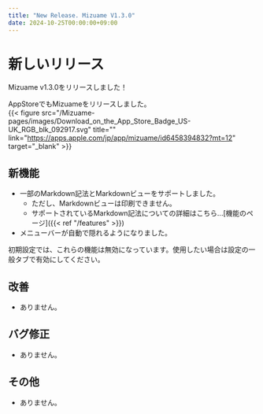 ```yaml
---
title: "New Release. Mizuame V1.3.0"
date: 2024-10-25T00:00:00+09:00
---
```


# 新しいリリース
Mizuame v1.3.0をリリースしました！  

AppStoreでもMizuameをリリースしました。  
{{< figure src="/Mizuame-pages/images/Download_on_the_App_Store_Badge_US-UK_RGB_blk_092917.svg" title="" link="https://apps.apple.com/jp/app/mizuame/id6458394832?mt=12" target="_blank" >}}

## 新機能
- 一部のMarkdown記法とMarkdownビューをサポートしました。
  - ただし、Markdownビューは印刷できません。
  - サポートされているMarkdown記法についての詳細はこちら...[機能のページ]({{< ref "/features" >}})
- メニューバーが自動で隠れるようになりました。

初期設定では、これらの機能は無効になっています。使用したい場合は設定の一般タブで有効にしてください。

## 改善
- ありません。

## バグ修正
- ありません。

## その他
- ありません。
